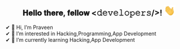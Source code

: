 <div align="center">
<h2> 𝐇𝐞𝐥𝐥𝐨 𝐭𝐡𝐞𝐫𝐞, 𝐟𝐞𝐥𝐥𝐨𝐰 <𝚍𝚎𝚟𝚎𝚕𝚘𝚙𝚎𝚛𝚜/>! <img src="https://github.com/Dark-Devil-Tech/Dark-Devil-Tech/blob/master/gifs/Hi.gif" width="30px"></h2>
</div>

✔ 👋 Hi, I’m Praveen <br>
✔ 👀 I’m interested in Hacking,Programming,App Development <br>
✔ 🌱 I’m currently learning Hacking,App Development <br>
